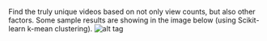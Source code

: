 Find the truly unique videos based on not only view
counts, but also other factors. Some sample results are showing
in the image below (using Scikit-learn k-mean clustering).
![alt tag](https://github.com/qingwuci/VideoDataML/video_types.png)

